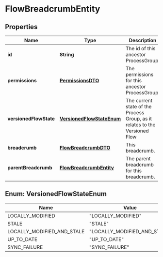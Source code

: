 
# FlowBreadcrumbEntity

## Properties
Name | Type | Description | Notes
------------ | ------------- | ------------- | -------------
**id** | **String** | The id of this ancestor ProcessGroup. |  [optional]
**permissions** | [**PermissionsDTO**](PermissionsDTO.md) | The permissions for this ancestor ProcessGroup. |  [optional]
**versionedFlowState** | [**VersionedFlowStateEnum**](#VersionedFlowStateEnum) | The current state of the Process Group, as it relates to the Versioned Flow |  [optional]
**breadcrumb** | [**FlowBreadcrumbDTO**](FlowBreadcrumbDTO.md) | This breadcrumb. |  [optional]
**parentBreadcrumb** | [**FlowBreadcrumbEntity**](FlowBreadcrumbEntity.md) | The parent breadcrumb for this breadcrumb. |  [optional]


<a name="VersionedFlowStateEnum"></a>
## Enum: VersionedFlowStateEnum
Name | Value
---- | -----
LOCALLY_MODIFIED | &quot;LOCALLY_MODIFIED&quot;
STALE | &quot;STALE&quot;
LOCALLY_MODIFIED_AND_STALE | &quot;LOCALLY_MODIFIED_AND_STALE&quot;
UP_TO_DATE | &quot;UP_TO_DATE&quot;
SYNC_FAILURE | &quot;SYNC_FAILURE&quot;



